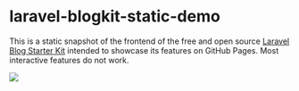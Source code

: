 # laravel-blogkit-static-demo

This is a static snapshot of the frontend of the free and open source <a href="https://github.com/caendesilva/laravel-blogkit/">Laravel Blog Starter Kit</a> intended to showcase its features on GitHub Pages. Most interactive features do not work.

<img src="https://cdn.jsdelivr.net/gh/caendesilva/laravel-blogkit-static-demo@latest/storage/screenshots/devices/laptop_composite-min.png" />
